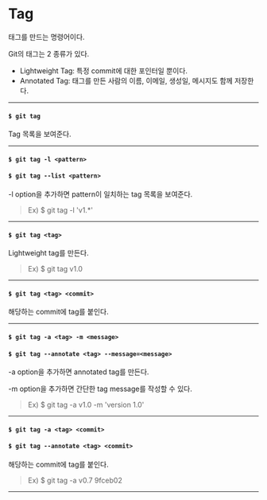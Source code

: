 # Tag

태그를 만드는 명령어이다.

Git의 태그는 2 종류가 있다.

* Lightweight Tag: 특정 commit에 대한 포인터일 뿐이다.
* Annotated Tag: 태그를 만든 사람의 이름, 이메일, 생성일, 메시지도 함께 저장한다.

---

#### `$ git tag`

Tag 목록을 보여준다.

---

#### `$ git tag -l <pattern>`
#### `$ git tag --list <pattern>`

-l option을 추가하면 pattern이 일치하는 tag 목록을 보여준다.

> Ex) $ git tag -l 'v1.*'

---

#### `$ git tag <tag>`

Lightweight tag를 만든다.

> Ex) $ git tag v1.0

---

#### `$ git tag <tag> <commit>`

해당하는 commit에 tag를 붙인다.

---

#### `$ git tag -a <tag> -m <message>`
#### `$ git tag --annotate <tag> --message=<message>`

-a option을 추가하면 annotated tag를 만든다.

-m option을 추가하면 간단한 tag message를 작성할 수 있다.

> Ex) $ git tag -a v1.0 -m 'version 1.0'

---

#### `$ git tag -a <tag> <commit>`
#### `$ git tag --annotate <tag> <commit>`

해당하는 commit에 tag를 붙인다.

> Ex) $ git tag -a v0.7 9fceb02

---
